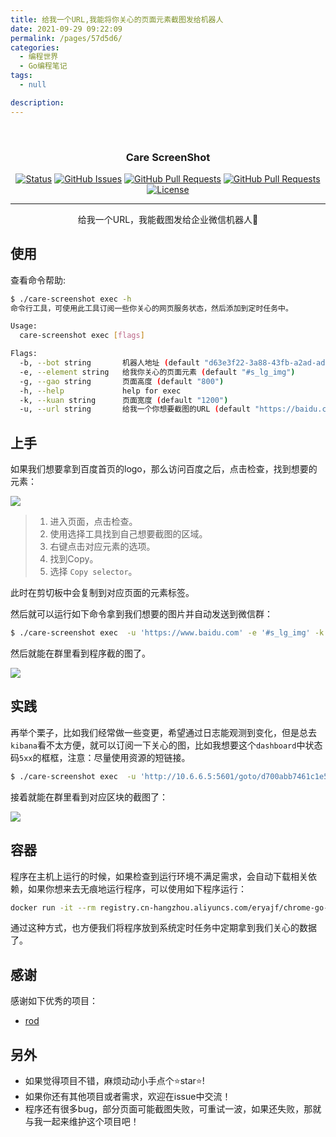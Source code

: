 ```yaml
---
title: 给我一个URL,我能将你关心的页面元素截图发给机器人
date: 2021-09-29 09:22:09
permalink: /pages/57d5d6/
categories:
  - 编程世界
  - Go编程笔记
tags:
  - null

description:
---
```


<br><ArticleTopAd></ArticleTopAd>


<h3 align="center">Care ScreenShot</h3>


<div align="center">


[![Status](https://img.shields.io/badge/status-active-success.svg)](https://github.com/eryajf/care-screenshot)
[![GitHub Issues](https://img.shields.io/github/issues/eryajf/care-screenshot.svg)](https://github.com/eryajf/care-screenshot/issues)
[![GitHub Pull Requests](https://img.shields.io/github/issues-pr/eryajf/care-screenshot)](https://github.com/eryajf/care-screenshot/pulls)
[![GitHub Pull Requests](https://img.shields.io/github/stars/eryajf/care-screenshot)](https://github.com/eryajf/care-screenshot/stargazers)
[![License](https://img.shields.io/badge/license-MIT-blue.svg)](/LICENSE)


</div>


---

<p align="center"> 给我一个URL，我能截图发给企业微信机器人🤖
    <br>
</p>



## 使用


查看命令帮助:


```bash
$ ./care-screenshot exec -h
命令行工具，可使用此工具订阅一些你关心的网页服务状态，然后添加到定时任务中。

Usage:
  care-screenshot exec [flags]

Flags:
  -b, --bot string       机器人地址 (default "d63e3f22-3a88-43fb-a2ad-ad78ba5b43b5")
  -e, --element string   给我你关心的页面元素 (default "#s_lg_img")
  -g, --gao string       页面高度 (default "800")
  -h, --help             help for exec
  -k, --kuan string      页面宽度 (default "1200")
  -u, --url string       给我一个你想要截图的URL (default "https://baidu.com")
```

## 上手

如果我们想要拿到百度首页的logo，那么访问百度之后，点击检查，找到想要的元素：

![](http://t.eryajf.net/imgs/2021/09/4a491889fa6629a1.jpg)

> 1. 进入页面，点击检查。
> 2. 使用选择工具找到自己想要截图的区域。
> 3. 右键点击对应元素的选项。
> 4. 找到Copy。
> 5. 选择 `Copy selector`。

此时在剪切板中会复制到对应页面的元素标签。

然后就可以运行如下命令拿到我们想要的图片并自动发送到微信群：

```bash
$ ./care-screenshot exec  -u 'https://www.baidu.com' -e '#s_lg_img' -k 800 -g 800
```

然后就能在群里看到程序截的图了。

![](http://t.eryajf.net/imgs/2021/09/a02d2f8664a60a73.png)

## 实践

再举个栗子，比如我们经常做一些变更，希望通过日志能观测到变化，但是总去`kibana`看不太方便，就可以订阅一下关心的图，比如我想要这个`dashboard`中状态码`5xx`的框框，注意：尽量使用资源的短链接。

```bash
$ ./care-screenshot exec  -u 'http://10.6.6.5:5601/goto/d700abb7461c1e5b91cf5c6579a15b69' -e '#dashboardViewport > div > div > div:nth-child(2) > div' -k 2000 -g 800
```

接着就能在群里看到对应区块的截图了：

![](http://t.eryajf.net/imgs/2021/09/86560a9c04357548.jpg)

## 容器

程序在主机上运行的时候，如果检查到运行环境不满足需求，会自动下载相关依赖，如果你想来去无痕地运行程序，可以使用如下程序运行：

```bash
docker run -it --rm registry.cn-hangzhou.aliyuncs.com/eryajf/chrome-go-rod:v0.0.1 care-screenshot exec -u 'https://www.baidu.com' -e '#s_lg_img' -k 800 -g 800
```

通过这种方式，也方便我们将程序放到系统定时任务中定期拿到我们关心的数据了。

## 感谢

感谢如下优秀的项目：

- [rod](https://github.com/go-rod/rod)

## 另外

- 如果觉得项目不错，麻烦动动小手点个⭐️star⭐️!
- 如果你还有其他项目或者需求，欢迎在issue中交流！
- 程序还有很多bug，部分页面可能截图失败，可重试一波，如果还失败，那就与我一起来维护这个项目吧！

<br><ArticleTopAd></ArticleTopAd>
